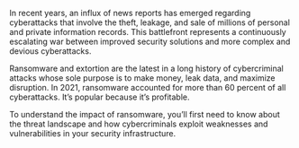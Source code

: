 In recent years, an influx of news reports has emerged regarding cyberattacks that involve the theft, leakage, and sale of millions of personal and private information records. This battlefront represents a continuously escalating war between improved security solutions and more complex and devious cyberattacks.

Ransomware and extortion are the latest in a long history of cybercriminal attacks whose sole purpose is to make money, leak data, and maximize disruption. In 2021, ransomware accounted for more than 60 percent of all cyberattacks. It’s popular because it’s profitable.

To understand the impact of ransomware, you’ll first need to know about the threat landscape and how cybercriminals exploit weaknesses and vulnerabilities in your security infrastructure.
